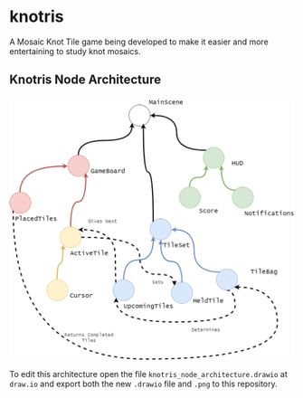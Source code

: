 # knotris

A Mosaic Knot Tile game being developed to make it easier and more entertaining to study knot mosaics.

## Knotris Node Architecture

![Knotis Node Architecture](knotris_node_architecture.png)

To edit this architecture open the file `knotris_node_architecture.drawio` at `draw.io` and export both the new `.drawio` file and `.png` to this repository.
